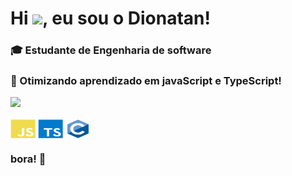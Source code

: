 <h1 align="left">Hi <img src="https://raw.githubusercontent.com/kaueMarques/kaueMarques/master/hi.gif" height="30px">, eu sou o Dionatan!</h1>


 ###  🎓 Estudante de Engenharia de software 

### 💬 Otimizando aprendizado em javaScript e TypeScript!

<div>
   <img height="180em" src="https://github-readme-stats.vercel.app/api?username=AbreuDionatan&show_icons=true&theme=tokyonight"/>
</div>

<div style="display: inline_block"><br>
<img align="center" alt="Dionatan-Js" height="30" width="40" src="https://raw.githubusercontent.com/devicons/devicon/master/icons/javascript/javascript-plain.svg">
<img align="center" alt="Dionatan-Ts" height="30" width="40" src="https://raw.githubusercontent.com/devicons/devicon/master/icons/typescript/typescript-plain.svg">
<img align="center" alt="Dionatan-C" height="30" width="40" src="https://raw.githubusercontent.com/devicons/devicon/master/icons/c/c-original.svg">
</div>

### bora! 🏃

